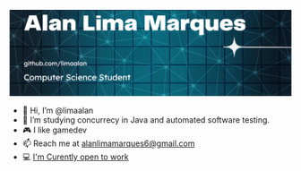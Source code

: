 ![img][logo]

[logo]: https://github.com/limaalan/limaalan/blob/main/banner.png

- 👋 Hi, I’m @limaalan
- 👀 I’m studying concurrecy in Java and automated software testing. 
- 🎮 I like gamedev 
- 📫 Reach me at alanlimamarques6@gmail.com
- 💻 [I'm Curently open to work]( https://www.linkedin.com/in/alanlimamarques/)

<!---
limaalan/limaalan is a ✨ special ✨ repository because its `README.md` (this file) appears on your GitHub profile.
You can click the Preview link to take a look at your changes.
--->
